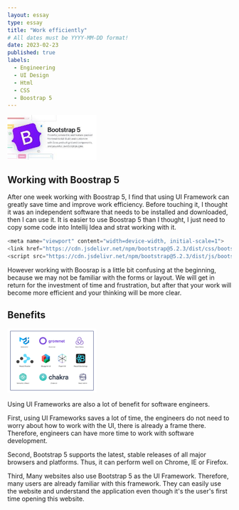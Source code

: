 ```yaml
---
layout: essay
type: essay
title: "Work efficiently"
# All dates must be YYYY-MM-DD format!
date: 2023-02-23
published: true
labels:
  - Engineering
  - UI Design
  - Html
  - CSS
  - Boostrap 5
---
```


<img width="200px" class="rounded float-start pe-4" src="../img/boostrap5.jpeg">

## Working with Boostrap 5

After one week working with Boostrap 5, I find that using UI Framework can greatly save time and improve work efficiency. Before touching it, I thought it was an independent software that needs to be installed and downloaded, then I can use it. It is easier to use Boostrap 5 than I thought, I just need to copy some code into Intellij Idea and strat working with it.

```cpp
<meta name="viewport" content="width=device-width, initial-scale=1">
<link href="https://cdn.jsdelivr.net/npm/bootstrap@5.2.3/dist/css/bootstrap.min.css" rel="stylesheet">
<script src="https://cdn.jsdelivr.net/npm/bootstrap@5.2.3/dist/js/bootstrap.bundle.min.js"></script>
```

However working with Boosrap is a little bit confusing at the beginning, because we may not be familiar with the forms or layout. We will get in return for the investment of time and frustration, but after that your work will become more efficient and your thinking will be more clear. 

## Benefits

<img width="200px"  src="../img/UI.png">

Using UI Frameworks are also a lot of benefit for software engineers.

First, using UI Frameworks saves a lot of time, the engineers do not need to worry about how to work with the UI, there is already a frame there. Therefore, engineers can have more time to work with software development.

Second, Bootstrap 5 supports the latest, stable releases of all major browsers and platforms. Thus, it can perform well on Chrome, IE or Firefox.

Third, Many websites also use Bootstrap 5 as the UI Framework. Therefore, many users are already familiar with this framework. They can easily use the website and understand the application even though it's the user's first time opening this website.